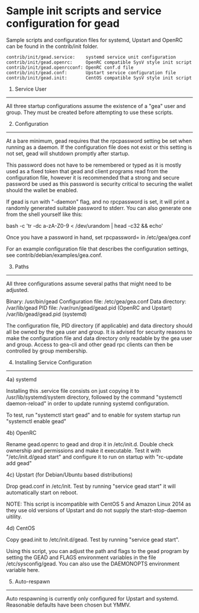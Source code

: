 Sample init scripts and service configuration for gead
==========================================================

Sample scripts and configuration files for systemd, Upstart and OpenRC
can be found in the contrib/init folder.

    contrib/init/gead.service:    systemd service unit configuration
    contrib/init/gead.openrc:     OpenRC compatible SysV style init script
    contrib/init/gead.openrcconf: OpenRC conf.d file
    contrib/init/gead.conf:       Upstart service configuration file
    contrib/init/gead.init:       CentOS compatible SysV style init script

1. Service User
---------------------------------

All three startup configurations assume the existence of a "gea" user
and group.  They must be created before attempting to use these scripts.

2. Configuration
---------------------------------

At a bare minimum, gead requires that the rpcpassword setting be set
when running as a daemon.  If the configuration file does not exist or this
setting is not set, gead will shutdown promptly after startup.

This password does not have to be remembered or typed as it is mostly used
as a fixed token that gead and client programs read from the configuration
file, however it is recommended that a strong and secure password be used
as this password is security critical to securing the wallet should the
wallet be enabled.

If gead is run with "-daemon" flag, and no rpcpassword is set, it will
print a randomly generated suitable password to stderr.  You can also
generate one from the shell yourself like this:

bash -c 'tr -dc a-zA-Z0-9 < /dev/urandom | head -c32 && echo'

Once you have a password in hand, set rpcpassword= in /etc/gea/gea.conf

For an example configuration file that describes the configuration settings,
see contrib/debian/examples/gea.conf.

3. Paths
---------------------------------

All three configurations assume several paths that might need to be adjusted.

Binary:              /usr/bin/gead
Configuration file:  /etc/gea/gea.conf
Data directory:      /var/lib/gead
PID file:            /var/run/gead/gead.pid (OpenRC and Upstart)
                     /var/lib/gead/gead.pid (systemd)

The configuration file, PID directory (if applicable) and data directory
should all be owned by the gea user and group.  It is advised for security
reasons to make the configuration file and data directory only readable by the
gea user and group.  Access to gea-cli and other gead rpc clients
can then be controlled by group membership.

4. Installing Service Configuration
-----------------------------------

4a) systemd

Installing this .service file consists on just copying it to
/usr/lib/systemd/system directory, followed by the command
"systemctl daemon-reload" in order to update running systemd configuration.

To test, run "systemctl start gead" and to enable for system startup run
"systemctl enable gead"

4b) OpenRC

Rename gead.openrc to gead and drop it in /etc/init.d.  Double
check ownership and permissions and make it executable.  Test it with
"/etc/init.d/gead start" and configure it to run on startup with
"rc-update add gead"

4c) Upstart (for Debian/Ubuntu based distributions)

Drop gead.conf in /etc/init.  Test by running "service gead start"
it will automatically start on reboot.

NOTE: This script is incompatible with CentOS 5 and Amazon Linux 2014 as they
use old versions of Upstart and do not supply the start-stop-daemon uitility.

4d) CentOS

Copy gead.init to /etc/init.d/gead. Test by running "service gead start".

Using this script, you can adjust the path and flags to the gead program by
setting the GEAD and FLAGS environment variables in the file
/etc/sysconfig/gead. You can also use the DAEMONOPTS environment variable here.

5. Auto-respawn
-----------------------------------

Auto respawning is currently only configured for Upstart and systemd.
Reasonable defaults have been chosen but YMMV.

